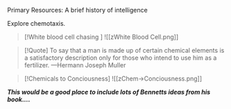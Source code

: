 Primary Resources: A brief history of intelligence

Explore chemotaxis. 

>[!White blood cell chasing ]
>![[zWhite Blood Cell.png]]



>[!Quote]
>To say that a man is made up of certain chemical elements is a satisfactory description only for those who intend to use him as a fertilizer. —Hermann Joseph Muller




>[!Chemicals to Conciousness]
>![[zChem->Conciousness.png]]



***This would be a good place to include lots of Bennetts ideas from his book....***